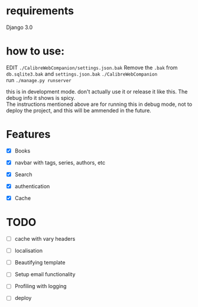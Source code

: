 # requirements
Django 3.0

# how to use:
EDIT `./CalibreWebCompanion/settings.json.bak`
Remove the `.bak` from `db.sqlite3.bak` and `settings.json.bak`
`./CalibreWebCompanion`    
run `./manage.py runserver`  

this is in development mode. don't actually use it or release it like this. The debug info it shows is spicy.  
The instructions mentioned above are for running this in debug mode, not to deploy the project, and this will be ammended in the future.
# Features

- [x] Books
- [x] navbar with tags, series, authors, etc
- [x] Search
- [x] authentication 
- [x] Cache 


# TODO
- [ ] cache with vary headers
- [ ] localisation
- [ ] Beautifying template
- [ ]  Setup email functionality
- [ ]  Profiling with logging
- [ ]  deploy


 